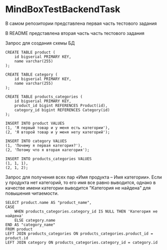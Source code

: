 # MindBoxTestBackendTask

В самом репозитории представлена первая часть тестового задания

В README представлена вторая часть часть тестового задания

Запрос для создания схемы БД 

```
CREATE TABLE product (
    id bigserial PRIMARY KEY,
  	name varchar(255)
);

CREATE TABLE category (
    id bigserial PRIMARY KEY,
  	name varchar(255)
);

CREATE TABLE products_categories (
    id bigserial PRIMARY KEY,
  	product_id bigint REFERENCES Product(id),
  	category_id bigint REFERENCES Category(id)
);

INSERT INTO product VALUES 
(1, 'Я первый товар и у меня есть категории'),
(2, 'Я второй товар и у меня нету категорий');

INSERT INTO category VALUES 
(1, 'Почему я первая категория?'),
(2, 'Потому что я вторая категория');

INSERT INTO products_categories VALUES 
(1, 1, 1),
(2, 1, 2);
```

Запрос для получения всех пар «Имя продукта – Имя категории». 
Если у продукта нет категорий, то его имя все равно выводится, однако в качестве имени категории выводится "Категория не найдена" для повышения читаемости.
```
SELECT product.name AS "product_name",
CASE
    WHEN products_categories.category_id IS NULL THEN 'Категория не найдена'
    ELSE category.name
END AS "category_name"
FROM product
LEFT JOIN products_categories ON products_categories.product_id = product.id
LEFT JOIN category ON products_categories.category_id = category.id
```
